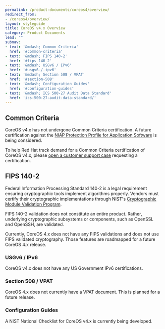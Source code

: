 ```yaml
---
permalink: /product-documents/coreos4/overview/
redirect_from:
- /coreos4/overview/
layout: styleguide
title: CoreOS v4.x Overview
category: Product Documents
lead: ""
subnav:
- text: '&mdash; Common Criteria'
  href: '#common-criteria'
- text: '&mdash; FIPS 140-2'
  href: '#fips-140-2'
- text: '&mdash; USGv6 / IPv6'
  href: '#usgv6-/-ipv6'
- text: '&mdash; Section 508 / VPAT'
  href: '#section-508'
- text: '&mdash; Configuration Guides'
  href: '#configuration-guides'
- text: '&mdash; ICS 500-27 Audit Data Standard'
  href: 'ics-500-27-audit-data-standard/'
---
```


## Common Criteria
CoreOS v4.x has not undergone Common Criteria certification. A future certification
against the [NIAP Protection Profile for Application Software](https://www.niap-ccevs.org/Profile/Info.cfm?PPID=394&id=394) is being considered.

To help Red Hat track demand for a Common Criteria certification of CoreOS v4.x, please <a href="https://access.redhat.com/support/cases/#/case/new">open a customer support case</a> requesting a certification.

## FIPS 140-2
Federal Information Processing Standard 140-2 is a legal requirement ensuring cryptographic tools implement algorithms properly. Vendors must certify their cryptographic implementations through NIST's [Cryptographic Module Validation Program](https://csrc.nist.gov/Projects/Cryptographic-Module-Validation-Program).

FIPS 140-2 validation does not constitute an entire product. Rather, underlying cryptographic
subsystems or components, such as OpenSSL and OpenSSH, are validated. 

Currently, CoreOS 4.x does not have any FIPS validations and does not use FIPS validated cryptography. Those features are roadmapped
for a future CoreOS 4.x release.

### USGv6 / IPv6
CoreOS v4.x does not have any US Government IPv6 certifications.

### Section 508 / VPAT
CoreOS 4.x does not currently have a VPAT document. This is planned for a future release.

### Configuration Guides
A NIST National Checklist for CoreOS v4.x is currently being developed. 
